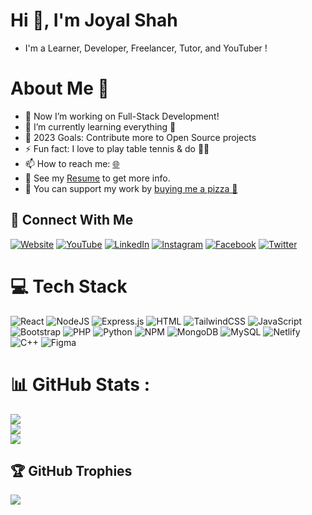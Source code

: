# Hi 👋, I'm Joyal Shah
-  I'm a Learner, Developer, Freelancer, Tutor, and YouTuber !

# About Me 🚀
- 🔭 Now I’m working on Full-Stack Development!
- 🌱 I’m currently learning everything 🤣
- 🥅 2023 Goals: Contribute more to Open Source projects
- ⚡ Fun fact: I love to play table tennis & do 🏊‍♂️
- 📫 How to reach me:  [🌐](https://joyal-portfolio.netlify.app)
- 📝 See my [Resume](https://joyal7701.github.io/assets/Joyal's%20Resume.pdf) to get more info.
- 💸 You can support my work by [buying me a pizza 🍕 ](https://www.buymeacoffee.com/joyal7701)

## 🤝 Connect With Me
[![Website](https://img.shields.io/badge/website-%230077B5.svg?logo=website&logoColor=white)](https://joyal-portfolio.netlify.app) 
[![YouTube](https://img.shields.io/badge/YouTube-%231DA1F2.svg?logo=YouTube&logoColor=white)](https://www.youtube.com/c/ITBuddies) 
[![LinkedIn](https://img.shields.io/badge/LinkedIn-%230077B5.svg?logo=linkedin&logoColor=white)](https://www.linkedin.com/in/joyal7701/) 
[![Instagram](https://img.shields.io/badge/Instagram-%231DA1F2.svg?logo=Instagram&logoColor=white)](https://instagram.com/joyal7701) 
[![Facebook](https://img.shields.io/badge/Facebook-%230077B5.svg?logo=Facebook&logoColor=white)](https://www.facebook.com/joyal7701) 
[![Twitter](https://img.shields.io/badge/Twitter-%231DA1F2.svg?logo=Twitter&logoColor=white)](https://twitter.com/joyal7701) 

# 💻 Tech Stack
![React](https://img.shields.io/badge/react-%2320232a.svg?style=for-the-badge&logo=react&logoColor=%2361DAFB) ![NodeJS](https://img.shields.io/badge/node.js-6DA55F?style=for-the-badge&logo=node.js&logoColor=white) ![Express.js](https://img.shields.io/badge/express.js-%23404d59.svg?style=for-the-badge&logo=express&logoColor=%2361DAFB) ![HTML](https://img.shields.io/badge/html5-%23E34F26.svg?style=for-the-badge&logo=html5&logoColor=white) ![TailwindCSS](https://img.shields.io/badge/tailwindcss-%2338B2AC.svg?style=for-the-badge&logo=tailwind-css&logoColor=white) ![JavaScript](https://img.shields.io/badge/javascript-%23323330.svg?style=for-the-badge&logo=javascript&logoColor=%23F7DF1E) ![Bootstrap](https://img.shields.io/badge/bootstrap-%23563D7C.svg?style=for-the-badge&logo=bootstrap&logoColor=white)  ![PHP](https://img.shields.io/badge/php-%23777BB4.svg?style=for-the-badge&logo=php&logoColor=white) ![Python](https://img.shields.io/badge/python-3670A0?style=for-the-badge&logo=python&logoColor=ffdd54) ![NPM](https://img.shields.io/badge/NPM-%23000000.svg?style=for-the-badge&logo=npm&logoColor=white)   ![MongoDB](https://img.shields.io/badge/MongoDB-%234ea94b.svg?style=for-the-badge&logo=mongodb&logoColor=white) ![MySQL](https://img.shields.io/badge/mysql-%2300f.svg?style=for-the-badge&logo=mysql&logoColor=white) ![Netlify](https://img.shields.io/badge/netlify-%23000000.svg?style=for-the-badge&logo=netlify&logoColor=#00C7B7) ![C++](https://img.shields.io/badge/c++-%2300599C.svg?style=for-the-badge&logo=c%2B%2B&logoColor=white) ![Figma](https://img.shields.io/badge/figma-%23F24E1E.svg?style=for-the-badge&logo=figma&logoColor=white)  

# 📊 GitHub Stats :
![](https://github-readme-stats.vercel.app/api?username=joyal7701&theme=dark&hide_border=false&include_all_commits=false&count_private=false)<br/>
![](https://github-readme-streak-stats.herokuapp.com/?user=joyal7701&theme=dark&hide_border=false)<br/>
![](https://github-readme-stats.vercel.app/api/top-langs/?username=joyal7701&theme=dark&hide_border=false&include_all_commits=false&count_private=false&layout=compact)

## 🏆 GitHub Trophies
![](https://github-profile-trophy.vercel.app/?username=joyal7701&theme=darkhub&no-frame=false&no-bg=false&margin-w=4)

